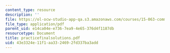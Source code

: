 ```yaml
---
content_type: resource
description: ''
file: https://ol-ocw-studio-app-qa.s3.amazonaws.com/courses/15-063-communicating-with-data-summer-2003/43e3324e11f1aa3324692fd337ba3add_practicefinalsolutions.pdf
file_type: application/pdf
parent_uid: e14ca04e-e736-7ea9-4e65-376d4f1187db
resourcetype: Document
title: practicefinalsolutions.pdf
uid: 43e3324e-11f1-aa33-2469-2fd337ba3add
---
```

